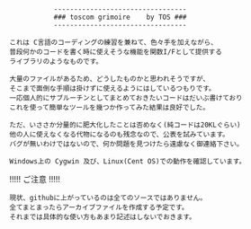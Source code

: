                ---------------------------------
               ### toscom grimoire    by TOS ###
               ---------------------------------

    これは C言語のコーディングの練習を兼ねて、色々手を加えながら、
    普段何かのコードを書く時に使えそうな機能を関数I/Fとして提供する
    ライブラリのようなものです。
  
    大量のファイルがあるため、どうしたものかと思われそうですが、
    そこまで面倒な手順は掛けずに使えるようにはしているつもりです。
    一応個人的にサブルーチンとしてまとめておきたいコードはだいぶ書けており
    これを使って簡単なツールを幾つか作ってみた結果は良好でした。
  
    ただ、いささか分量的に肥大化したことは否めなく(純コードは20KLぐらい)
    他の人に使えなくなる代物になるのも残念なので、公表を試みています。
    バグが無いわけではないので、何か問題を見つけたら遠慮なく御連絡下さい。
    
    Windows上の Cygwin 及び、Linux(Cent OS)での動作を確認しています。
  
!!!!! ご注意 !!!!!

    現状、githubに上がっているのは全てのソースではありません。
    全てまとまったらアーカイブファイルを作成する予定です。
    それまでは具体的な使い方もあまり記述はしないでおきます。
